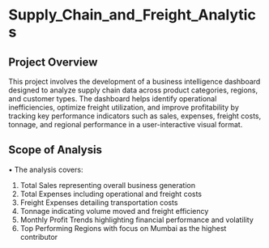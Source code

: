 # Supply_Chain_and_Freight_Analytics

## Project Overview

This project involves the development of a business intelligence dashboard designed to analyze supply chain data across product categories, regions, and customer types. The dashboard helps identify operational inefficiencies, optimize freight utilization, and improve profitability by tracking key performance indicators such as sales, expenses, freight costs, tonnage, and regional performance in a user-interactive visual format.

## Scope of Analysis 

•	The analysis covers:

  1) Total Sales representing overall business generation
  2) Total Expenses including operational and freight costs
  3) Freight Expenses detailing transportation costs
  4) Tonnage indicating volume moved and freight efficiency
  5) Monthly Profit Trends highlighting financial performance and volatility
  6) Top Performing Regions with focus on Mumbai as the highest contributor

